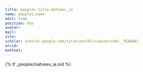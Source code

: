 ```yaml
---
title: peoples.title.matveev_ia
name: peoples.name
edit: true
position: dos
avatar: 
mail: 
site:
scholar: scholar.google.com/citations?hl=ru&user=vkU__7EAAAAJ
orcid: 
mathnet: 
---
```


{% tf _people/matveev_ia.md %}
